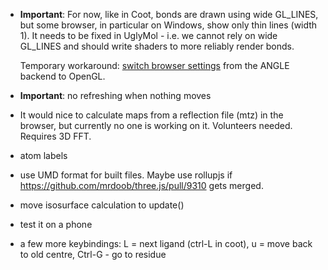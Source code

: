 
- **Important**:
  For now, like in Coot, bonds are drawn using wide GL_LINES,
  but some browser, in particular on Windows, show only thin lines (width 1).
  It needs to be fixed in UglyMol - i.e. we cannot rely on wide GL_LINES
  and should write shaders to more reliably render bonds.

  Temporary workaround: [switch browser settings](https://github.com/mrdoob/three.js/wiki/How-to-use-OpenGL-or-ANGLE-rendering-on-Windows)
  from the ANGLE backend to OpenGL.

- **Important**: no refreshing when nothing moves

- It would nice to calculate maps from a reflection file (mtz)
  in the browser, but currently no one is working on it. Volunteers needed.
  Requires 3D FFT.

- atom labels

- use UMD format for built files. Maybe use rollupjs
  if https://github.com/mrdoob/three.js/pull/9310 gets merged.

- move isosurface calculation to update()

- test it on a phone

- a few more keybindings:
  L = next ligand (ctrl-L in coot),
  u = move back to old centre,
  Ctrl-G - go to residue

